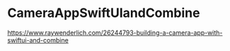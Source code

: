 # CameraAppSwiftUIandCombine
https://www.raywenderlich.com/26244793-building-a-camera-app-with-swiftui-and-combine
